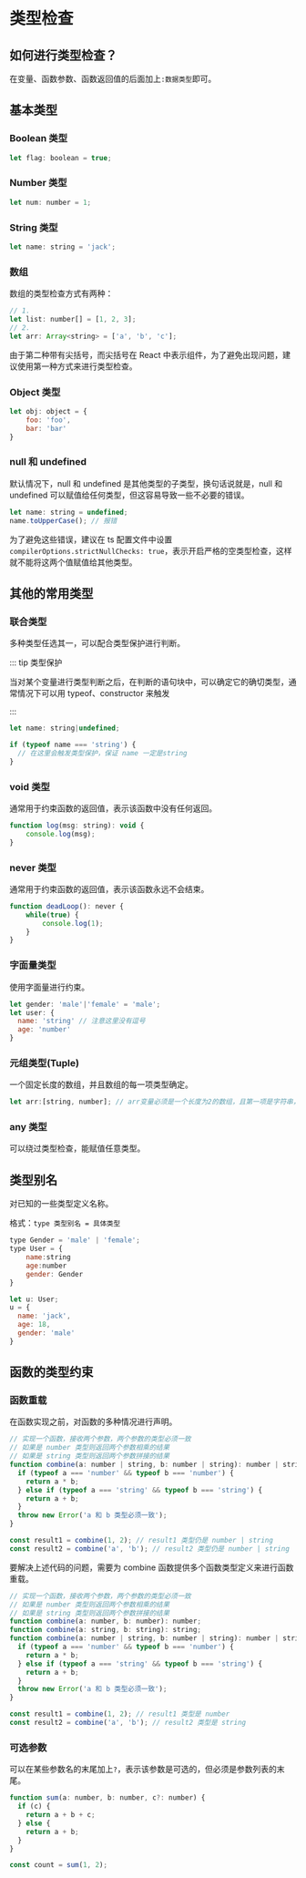 # 类型检查

## 如何进行类型检查？

在变量、函数参数、函数返回值的后面加上`:数据类型`即可。

## 基本类型

### Boolean 类型

```js
let flag: boolean = true;
```

### Number 类型

```js
let num: number = 1;
```

### String 类型

```js
let name: string = 'jack';
```

### 数组

数组的类型检查方式有两种：

```js
// 1.
let list: number[] = [1, 2, 3];
// 2.
let arr: Array<string> = ['a', 'b', 'c'];
```

由于第二种带有尖括号，而尖括号在 React 中表示组件，为了避免出现问题，建议使用第一种方式来进行类型检查。

### Object 类型

```js
let obj: object = {
	foo: 'foo',
	bar: 'bar'
}
```

### null 和 undefined

默认情况下，null 和 undefined 是其他类型的子类型，换句话说就是，null 和 undefined 可以赋值给任何类型，但这容易导致一些不必要的错误。

```js
let name: string = undefined;
name.toUpperCase(); // 报错
```

为了避免这些错误，建议在 ts 配置文件中设置`compilerOptions.strictNullChecks: true`，表示开启严格的空类型检查，这样就不能将这两个值赋值给其他类型。

## 其他的常用类型

### 联合类型

多种类型任选其一，可以配合类型保护进行判断。

::: tip 类型保护

当对某个变量进行类型判断之后，在判断的语句块中，可以确定它的确切类型，通常情况下可以用 typeof、constructor 来触发

:::

```js
let name: string|undefined;

if (typeof name === 'string') {
  // 在这里会触发类型保护，保证 name 一定是string
}
```

### void 类型

通常用于约束函数的返回值，表示该函数中没有任何返回。

```js
function log(msg: string): void {
	console.log(msg);
}
```

### never 类型

通常用于约束函数的返回值，表示该函数永远不会结束。

```js
function deadLoop(): never {
    while(true) {
        console.log(1);
    }
}
```

### 字面量类型

使用字面量进行约束。

```js
let gender: 'male'|'female' = 'male';
let user: {
  name: 'string' // 注意这里没有逗号
  age: 'number'
}
```

### 元组类型(Tuple)

一个固定长度的数组，并且数组的每一项类型确定。

```js
let arr:[string, number]; // arr变量必须是一个长度为2的数组，且第一项是字符串，第二项是数字
```

### any 类型

可以绕过类型检查，能赋值任意类型。

## 类型别名

对已知的一些类型定义名称。

格式：`type 类型别名 = 具体类型`

```js
type Gender = 'male' | 'female';
type User = {
    name:string
    age:number
    gender: Gender
}

let u: User;
u = {
  name: 'jack',
  age: 18,
  gender: 'male'
}
```

## 函数的类型约束

### 函数重载

在函数实现之前，对函数的多种情况进行声明。

```js
// 实现一个函数，接收两个参数，两个参数的类型必须一致
// 如果是 number 类型则返回两个参数相乘的结果
// 如果是 string 类型则返回两个参数拼接的结果
function combine(a: number | string, b: number | string): number | string {
  if (typeof a === 'number' && typeof b === 'number') {
    return a * b;
  } else if (typeof a === 'string' && typeof b === 'string') {
    return a + b;
  }
  throw new Error('a 和 b 类型必须一致');
}

const result1 = combine(1, 2); // result1 类型仍是 number | string
const result2 = combine('a', 'b'); // result2 类型仍是 number | string
```

要解决上述代码的问题，需要为 combine 函数提供多个函数类型定义来进行函数重载。

```js
// 实现一个函数，接收两个参数，两个参数的类型必须一致
// 如果是 number 类型则返回两个参数相乘的结果
// 如果是 string 类型则返回两个参数拼接的结果
function combine(a: number, b: number): number;
function combine(a: string, b: string): string;
function combine(a: number | string, b: number | string): number | string {
  if (typeof a === 'number' && typeof b === 'number') {
    return a * b;
  } else if (typeof a === 'string' && typeof b === 'string') {
    return a + b;
  }
  throw new Error('a 和 b 类型必须一致');
}

const result1 = combine(1, 2); // result1 类型是 number
const result2 = combine('a', 'b'); // result2 类型是 string
```



### 可选参数

可以在某些参数名的末尾加上`?`，表示该参数是可选的，但必须是参数列表的末尾。

```js
function sum(a: number, b: number, c?: number) {
  if (c) {
    return a + b + c;
  } else {
    return a + b;
  }
}

const count = sum(1, 2);
```

